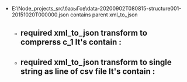 - E:\Node_projects\_src\базыГов\data-20200902T080815-structure001-20151020T000000.json
contains parent xml_to_json 

  - required xml_to_json transform to comprerss c_1
  It's contain :
    -
  
  - required xml_to_json transform to single string as line of csv file
  It's contain :
    - 
      
      
